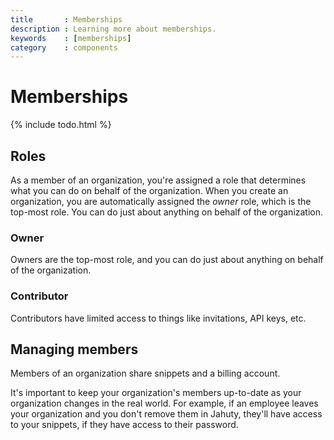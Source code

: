 ```yaml
---
title       : Memberships
description : Learning more about memberships.
keywords    : [memberships]
category    : components
---
```


# Memberships

{% include todo.html %}

## Roles

As a member of an organization, you're assigned a role that determines what you can do on behalf of the organization. When you create an organization, you are automatically assigned the _owner_ role, which is the top-most role. You can do just about anything on behalf of the organization.

### Owner

Owners are the top-most role, and you can do just about anything on behalf of the organization.

### Contributor

Contributors have limited access to things like invitations, API keys, etc.



## Managing members

Members of an organization share snippets and a billing account.

It's important to keep your organization's members up-to-date as your organization changes in the real world. For example, if an employee leaves your organization and you don't remove them in Jahuty, they'll have access to your snippets, if they have access to their password.
